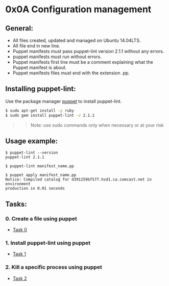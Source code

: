 # 0x0A Configuration management

## General:
 - All files created, updated and managed on Ubuntu 14.04LTS.
 - All file end in new line.
 - Puppet manifests must pass puppet-lint version 2.1.1 without any errors.
 - puppet manifests must run without errors.
 - Puppet manifests first line must be a comment explaining what the Puppet manifest is about.
 - Puppet manifests files must end with the extension .pp.

## Installing puppet-lint:

Use the package manager [puppet](https://joachim8675309.medium.com/installing-puppet-5-427ca7a68f02) to install puppet-lint.

```bash
$ sudo apt-get install -y ruby
$ sudo gem install puppet-lint -v 2.1.1
```
 >> Note: use sudo commands only when necessary or at your risk

## Usage example:

```shell
$ puppet-lint --version
puppet-lint 2.1.1

$ puppet-lint manifest_name.pp

$ puppet apply manifest_name.pp
Notice: Compiled catalog for d391259bf577.hsd1.ca.comcast.net in environment 
production in 0.01 seconds
```

## Tasks:
### 0. Create a file using puppet
 - [Task 0](https://github.com/angel19951/holberton-system_engineering-devops/blob/master/0x0A-configuration_management/0-create_a_file.pp)

### 1. Install puppet-lint using puppet
 - [Task 1](https://github.com/angel19951/holberton-system_engineering-devops/blob/master/0x0A-configuration_management/1-install_a_package.pp)

### 2. Kill a specific process using puppet
 - [Task 2]()
